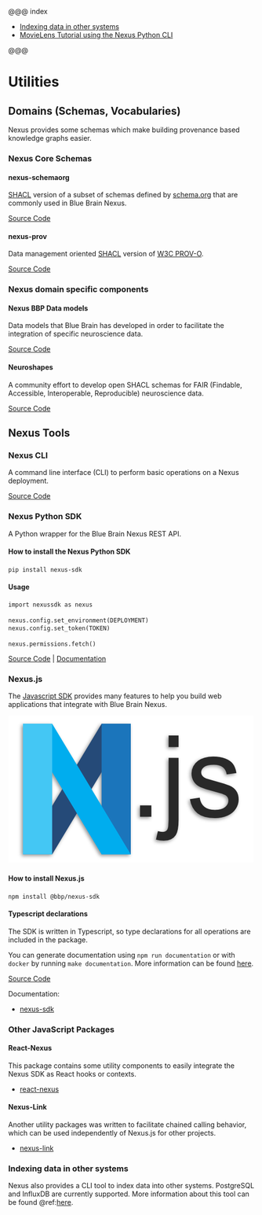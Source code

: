 @@@ index

* [Indexing data in other systems](projections.md)
* [MovieLens Tutorial using the Nexus Python CLI](nexus-python-cli.md)

@@@

# Utilities

## Domains (Schemas, Vocabularies)

Nexus provides some schemas which make building provenance based knowledge graphs easier.

### Nexus Core Schemas

#### nexus-schemaorg

[SHACL](https://www.w3.org/TR/shacl/) version of a subset of schemas defined by
[schema.org](http://schema.org/docs/full.html) that are commonly used in Blue Brain Nexus.

[Source Code](https://github.com/BlueBrain/nexus-schemaorg)

#### nexus-prov

Data management oriented [SHACL](https://www.w3.org/TR/shacl/) version of
[W3C PROV-O](http://www.w3.org/ns/prov-o-20130430).

[Source Code](https://github.com/BlueBrain/nexus-prov)

### Nexus domain specific components

#### Nexus BBP Data models

Data models that Blue Brain has developed in order to facilitate the integration of specific neuroscience data.

[Source Code](https://github.com/BlueBrain/nexus-bbp-domains)

#### Neuroshapes

A community effort to develop open SHACL schemas for FAIR (Findable, Accessible, Interoperable, Reproducible)
neuroscience data.

[Source Code](https://github.com/INCF/neuroshapes)

## Nexus Tools

### Nexus CLI

A command line interface (CLI) to perform basic operations on a Nexus deployment.

[Source Code](https://github.com/BlueBrain/nexus-cli)

### Nexus Python SDK

A Python wrapper for the Blue Brain Nexus REST API.

#### How to install the Nexus Python SDK

`pip install nexus-sdk`

#### Usage

```
import nexussdk as nexus

nexus.config.set_environment(DEPLOYMENT)
nexus.config.set_token(TOKEN)

nexus.permissions.fetch()
```

[Source Code](https://github.com/BlueBrain/nexus-python-sdk) | [Documentation](https://bluebrain.github.io/nexus-python-sdk/)

### Nexus.js

The [Javascript SDK](https://github.com/BlueBrain/nexus-sdk-js) provides many features to help you build web applications that integrate with Blue Brain Nexus.

![Nexus JS logo](../assets/nexus-js-logo.png)

#### How to install Nexus.js

`npm install @bbp/nexus-sdk`

#### Typescript declarations

The SDK is written in Typescript, so type declarations for all operations are included in the package.

You can generate documentation using `npm run documentation` or with `docker` by running `make documentation`. More information can be found [here](https://github.com/BlueBrain/nexus-sdk-js#development).

[Source Code](https://github.com/BlueBrain/nexus-sdk-js)

Documentation:

- [nexus-sdk](https://github.com/BlueBrain/nexus-js/blob/master/packages/nexus-sdk/README.md#readme)

### Other JavaScript Packages

#### React-Nexus

This package contains some utility components to easily integrate the Nexus SDK as React hooks or contexts.

- [react-nexus](https://github.com/BlueBrain/nexus-js/blob/master/packages/react-nexus/README.md#readme)

#### Nexus-Link

Another utility packages was written to facilitate chained calling behavior, which can be used independently of Nexus.js for other projects.

- [nexus-link](https://github.com/BlueBrain/nexus-js/blob/master/packages/nexus-link/README.md#readme)

### Indexing data in other systems

Nexus also provides a CLI tool to index data into other systems. PostgreSQL and InfluxDB are currently supported.
More information about this tool can be found @ref:[here](projections.md).
